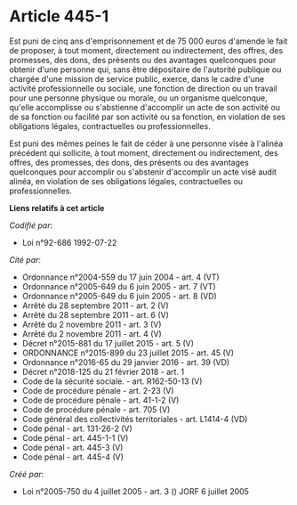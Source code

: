 # Article 445-1

Est puni de cinq ans d'emprisonnement et de 75 000 euros d'amende le fait de proposer, à tout moment, directement ou
indirectement, des offres, des promesses, des dons, des présents ou des avantages quelconques pour obtenir d'une personne
qui, sans être dépositaire de l'autorité publique ou chargée d'une mission de service public, exerce, dans le cadre d'une
activité professionnelle ou sociale, une fonction de direction ou un travail pour une personne physique ou morale, ou un
organisme quelconque, qu'elle accomplisse ou s'abstienne d'accomplir un acte de son activité ou de sa fonction ou facilité
par son activité ou sa fonction, en violation de ses obligations légales, contractuelles ou professionnelles.

Est puni des mêmes peines le fait de céder à une personne visée à l'alinéa précédent qui sollicite, à tout moment,
directement ou indirectement, des offres, des promesses, des dons, des présents ou des avantages quelconques pour accomplir
ou s'abstenir d'accomplir un acte visé audit alinéa, en violation de ses obligations légales, contractuelles ou
professionnelles.

**Liens relatifs à cet article**

_Codifié par_:

  - Loi n°92-686 1992-07-22

_Cité par_:

  - Ordonnance n°2004-559 du 17 juin 2004 - art. 4 (VT)
  - Ordonnance n°2005-649 du 6 juin 2005 - art. 7 (VT)
  - Ordonnance n°2005-649 du 6 juin 2005 - art. 8 (VD)
  - Arrêté du 28 septembre 2011 - art. 2 (V)
  - Arrêté du 28 septembre 2011 - art. 6 (V)
  - Arrêté du 2 novembre 2011 - art. 3 (V)
  - Arrêté du 2 novembre 2011 - art. 4 (V)
  - Décret n°2015-881 du 17 juillet 2015 - art. 5 (V)
  - ORDONNANCE n°2015-899 du 23 juillet 2015 - art. 45 (V)
  - Ordonnance n°2016-65 du 29 janvier 2016 - art. 39 (VD)
  - Décret n°2018-125 du 21 février 2018 - art. 1
  - Code de la sécurité sociale. - art. R162-50-13 (V)
  - Code de procédure pénale - art. 2-23 (V)
  - Code de procédure pénale - art. 41-1-2 (V)
  - Code de procédure pénale - art. 705 (V)
  - Code général des collectivités territoriales - art. L1414-4 (VD)
  - Code pénal - art. 131-26-2 (V)
  - Code pénal - art. 445-1-1 (V)
  - Code pénal - art. 445-3 (V)
  - Code pénal - art. 445-4 (V)

_Créé par_:

  - Loi n°2005-750 du 4 juillet 2005 - art. 3 () JORF 6 juillet 2005
